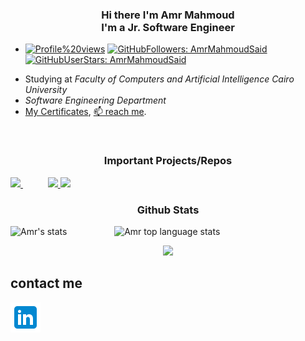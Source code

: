 <h3 align="center">Hi there I'm Amr Mahmoud <br/> I'm a Jr. Software Engineer</h3>

 - [![Profile%20views](https://komarev.com/ghpvc/?username=AmrMahmoudSaid&label=Profile%20views&color=791279&logo=profile&style=FOR-THE-BADGE)](https://github.com/AmrMahmoudSaid)  [![GitHubFollowers: AmrMahmoudSaid](https://img.shields.io/github/followers/AmrMahmoudSaid?style=social)](https://github.com/AmrMahmoudSaid)
[![GitHubUserStars: AmrMahmoudSaid](https://img.shields.io/github/stars/AmrMahmoudSaid?style=social)](https://github.com/AmrMahmoudSaid)

<!-- - I am currently learning [**`PNPT`**](https://certifications.tcm-sec.com/pnpt/), -->
 - Studying at *Faculty of Computers and Artificial Intelligence Cairo University* 
 - *Software Engineering Department*
 - [My Certificates](Certifications_cv/), [📫 reach me](#contact-me).

<br/>
<!-- Important Projects/Repos -->

<h3 align="center"> Important Projects/Repos </h3>
            
<a href="https://github.com/AmrMahmoudSaid/Natours_WebApp">
  <img src="https://github-readme-stats-mmsaeed509.vercel.app/api/pin/?username=AmrMahmoudSaid&repo=Natours_WebApp&layout=compact&theme=tokyonight" />
</a>
    &emsp;&emsp;&nbsp;&nbsp; 
<a href="https://github.com/AmrMahmoudSaid/CPU-Schedulers-Simulator">
  <img src="https://github-readme-stats-mmsaeed509.vercel.app/api/pin/?username=AmrMahmoudSaid&repo=CPU-Schedulers-Simulator&layout=compact&theme=tokyonight" />
</a>  

<a href="https://github.com/AmrMahmoudSaid/Post-web-app">
   <img src="https://github-readme-stats-mmsaeed509.vercel.app/api/pin/?username=AmrMahmoudSaid&repo=Post-Web-App&layout=compact&theme=tokyonight" />
</a>  


</p>


<!-- Github Stats -->

<h3 align="center"> Github Stats </h3>
<!--
            &nbsp; -> space
            &emsp; -> 4x(&nbsp;)
-->
<!-- 
<p align="left">
    <img src="https://github-profile-trophy.vercel.app/?username=AmrMahmoudSaid&theme=darkhub&margin-w=15&margin-h=15&column=8&v=2" alt="Amr stats" />
</p> -->

<p align="left">
    <img height="165" src="https://github-readme-stats-mmsaeed509.vercel.app/api?username=AmrMahmoudSaid&count_private=true&include_all_commits=true&theme=tokyonight" alt="Amr's stats" /> &emsp;&emsp;&emsp;&emsp;&nbsp;&nbsp;&nbsp;
    <img src="https://github-readme-stats-mmsaeed509.vercel.app/api/top-langs/?username=AmrMahmoudSaid&layout=compact&theme=tokyonight" alt="Amr top language stats" />
</p>



<!--  -->
<p align="center">
  
  <img src="http://github-readme-streak-stats.herokuapp.com?user=AmrMahmoudSaid&theme=tokyonight&date_format=j%20M%5B%20Y%5D&border=1A1B27"/>
<!--   
  <img src="https://github.com/AmrMahmoudSaid/AmrMahmoudSaid/blob/snake/snake-dark.svg#gh-light-mode-only"/>
  <img src="https://github.com/AmrMahmoudSaid/AmrMahmoudSaid/blob/snake/snake-dark.svg#gh-dark-mode-only"/>
   -->
</p>

<!-- Github Stats -->

<!-- ###########################################  ########################################### -->

<!-- Important Projects -->




<!-- ###########################################  ########################################### -->



<!-- ###########################################  ########################################### -->

<!-- Skills ( Languages & Tools ) -->
<!-- 
### Skills ( Languages & Tools ):
[![windows](https://img.shields.io/badge/OS-windows-05122A?style=plastic&logo=windows&logoColor=informational&color=informational)](https://www.microsoft.com/en-us/windows)
[![virtual-Box](https://img.shields.io/badge/VM-virtual%20Box-05122A?style=plastic&logo=virtualBox&color=informational)](https://www.virtualbox.org/)
[![qemu](https://img.shields.io/badge/VM-qemu-05122A?style=plastic&logo=qemu&color=informational)](https://www.qemu.org/)
[![Git](https://img.shields.io/badge/git-Git-05122A?style=plastic&logo=git&color=informational)](https://git-scm.com/)
[![GitHub](https://img.shields.io/badge/tool-GitHub-05122A?style=plastic&logo=github&&color=informational)](https://github.com/)
[![jetbrains](https://img.shields.io/badge/jetbrains-jetbrains-05122A?style=plastic&logo=jetbrains&color=informational)](https://www.jetbrains.com/)
[![IntelliJ Idea](https://img.shields.io/badge/jetbrains-IntelliJ%20Idea-05122A?style=plastic&logo=intellij-idea&color=informational)](https://www.jetbrains.com/idea/)
[![Clion](https://img.shields.io/badge/jetbrains-CLion-05122A?style=plastic&logo=clion&color=informational)](https://www.jetbrains.com/clion/)
[![DataGrip](https://img.shields.io/badge/jetbrains-DataGrip-05122A?style=plastic&logo=datagrip&color=informational)](https://www.jetbrains.com/datagrip/)
[![PyCharm](https://img.shields.io/badge/jetbrains-pycharm-05122A?style=plastic&logo=pycharm&color=informational)](https://www.jetbrains.com/pycharm/)
[![Visual Studio Code](https://img.shields.io/badge/tool-Visual%20Studio%20Code-05122A?style=plastic&logo=visual-studio-code&color=informational)](https://code.visualstudio.com/)
[![Java](https://img.shields.io/badge/language-Java-05122A?style=plastic&logo=Java&color=informational)](https://www.java.com/en/)
[![C++](https://img.shields.io/badge/language-C++-05122A?style=plastic&logo=c%2B%2B&color=informational)](https://www.cprogramming.com/)
[![C](https://img.shields.io/badge/language-C-05122A?style=plastic&logo=c&color=informational)](https://www.cprogramming.com/)
[![Python](https://img.shields.io/badge/language-Python-05122A?style=plastic&logo=python&color=informational)](https://www.python.org/)
[![Markdown](https://img.shields.io/badge/language-Markdown-05122A?style=plastic&logo=markdown&color=informational)](https://www.markdownguide.org/) -->
<!-- [![Containers](https://img.shields.io/badge/Containers-Docker-05122A?style=plastic&logo=docker&color=informational)](https://www.docker.com/)
 -->
<!-- Skills ( Languages & Tools ) -->

<!-- ###########################################  ########################################### -->

<!-- contact me -->

## contact me
[![linkedin](/imgs/linkedin.png)](https://www.linkedin.com/in/amr-mahmoud-668118227/)
